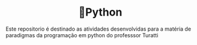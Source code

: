 <h1 align="center">🐍Python</h1>
<p>Este repositorio é destinado as atividades desenvolvidas para a matéria de paradigmas da programação em python do professsor Turatti</p>
